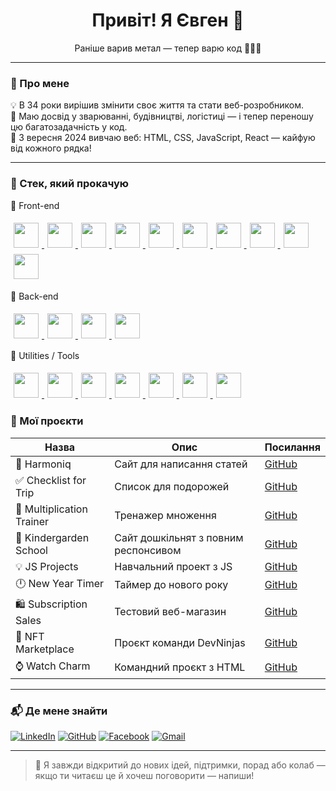 <h1 align="center">Привіт! Я Євген 👋</h1>
<p align="center">Раніше варив метал — тепер варю код 👨‍💻🔥</p>

---

### 🌟 Про мене

💡 В 34 роки вирішив змінити своє життя та стати веб-розробником.  
🔧 Маю досвід у зварюванні, будівництві, логістиці — і тепер переношу цю багатозадачність у код.  
🚀 З вересня 2024 вивчаю веб: HTML, CSS, JavaScript, React — кайфую від кожного рядка!  

---

### 🔧 Стек, який прокачую

🔹 Front-end
<p align="left"> <a href="https://developer.mozilla.org/docs/Web/HTML" target="_blank"> <img src="https://cdn.jsdelivr.net/gh/devicons/devicon/icons/html5/html5-original.svg" width="40" style="margin:5px;"/> </a> <a href="https://developer.mozilla.org/docs/Web/CSS" target="_blank"> <img src="https://cdn.jsdelivr.net/gh/devicons/devicon/icons/css3/css3-original.svg" width="40" style="margin:5px;"/> </a> <a href="https://developer.mozilla.org/docs/Web/JavaScript" target="_blank"> <img src="https://cdn.jsdelivr.net/gh/devicons/devicon/icons/javascript/javascript-original.svg" width="40" style="margin:5px;"/> </a> <a href="https://react.dev/" target="_blank"> <img src="https://cdn.jsdelivr.net/gh/devicons/devicon/icons/react/react-original.svg" width="40" style="margin:5px;"/> </a> <a href="https://www.typescriptlang.org/docs/" target="_blank"> <img src="https://cdn.jsdelivr.net/gh/devicons/devicon/icons/typescript/typescript-original.svg" width="40" style="margin:5px;"/> </a> <a href="https://reactrouter.com/" target="_blank"> <img src="https://www.svgrepo.com/show/354262/react-router.svg" width="40" style="margin:5px;"/> </a> <a href="https://docs.pmnd.rs/zustand/getting-started/introduction" target="_blank"> <img src="https://raw.githubusercontent.com/pmndrs/zustand/main/logo.png" width="40" style="margin:5px;"/> </a> <a href="https://formik.org/docs/overview" target="_blank"> <img src="https://assets.streamlinehq.com/image/private/w_30,h_30,ar_1/f_auto/v1/icons/logos/formik-85a2yhmglybs3xn4z16tye.png/formik-2ims2g155ffjutky2m8xq.png?_a=DATAg1XyZAA0" width="40" style="margin:5px;"/> </a> <a href="https://www.i18next.com/" target="_blank"> <img src="https://www.vectorlogo.zone/logos/i18next/i18next-icon.svg" width="40" style="margin:5px;"/> </a> <a href="https://tanstack.com/query/latest" target="_blank"> <img src="https://www.vectorlogo.zone/logos/tanstack/tanstack-icon.svg" width="40" style="margin:5px;"/> </a> </p>
🔹 Back-end
<p align="left"> <a href="https://nodejs.org/docs" target="_blank"> <img src="https://cdn.jsdelivr.net/gh/devicons/devicon/icons/nodejs/nodejs-original.svg" width="40" style="margin:5px;"/> </a> <a href="https://expressjs.com/" target="_blank"> <img src="https://cdn.simpleicons.org/express/000000/FFFFFF" width="40" style="margin:5px;"/> </a> <a href="https://www.mongodb.com/docs/" target="_blank"> <img src="https://cdn.jsdelivr.net/gh/devicons/devicon/icons/mongodb/mongodb-original.svg" width="40" style="margin:5px;"/> </a> <a href="https://mongoosejs.com/docs/guide.html" target="_blank"> <img src="https://techicons.dev/icons/mongoose.svg" width="40" style="margin:5px;"/> </a> </p>
🔹 Utilities / Tools
<p align="left"> <a href="https://code.visualstudio.com/" target="_blank"> <img src="https://cdn.jsdelivr.net/gh/devicons/devicon/icons/vscode/vscode-original.svg" width="40" style="margin:5px;"/> </a> <a href="https://docs.github.com/en/actions" target="_blank"> <img src="https://techicons.dev/icons/githubactions.svg" width="40" style="margin:5px;"/> </a> <a href="https://www.figma.com/" target="_blank"> <img src="https://cdn.jsdelivr.net/gh/devicons/devicon/icons/figma/figma-original.svg" width="40" style="margin:5px;"/> </a> <a href="https://eslint.org/docs/latest/" target="_blank"> <img src="https://cdn.jsdelivr.net/gh/devicons/devicon/icons/eslint/eslint-original.svg" width="40" style="margin:5px;"/> </a> <a href="https://prettier.io/docs/en/index.html" target="_blank"> <img src="https://prettier.io/icon.png" width="40" style="margin:5px;"/> </a> <a href="https://www.postman.com/" target="_blank"> <img src="https://www.vectorlogo.zone/logos/getpostman/getpostman-icon.svg" width="40" style="margin:5px;"/> </a> <a href="https://www.npmjs.com/" target="_blank"> <img src="https://cdn.jsdelivr.net/gh/devicons/devicon/icons/npm/npm-original-wordmark.svg" width="40" style="margin:5px;"/> </a> </p>


### 🧩 Мої проєкти

| Назва | Опис | Посилання |
|------|------|-----------|
| 📄 Harmoniq | Сайт для написання статей  | [GitHub](https://github.com/Jaelouss/project-harmoniq-front-end) |
| ✅ Checklist for Trip | Список для подорожей | [GitHub](https://github.com/Jaelouss/checklist-for-trip) |
| 🔢 Multiplication Trainer | Тренажер множення | [GitHub](https://github.com/Jaelouss/trainer-multiplication-table) |
| 🧸 Kindergarden School | Сайт дошкільнят з повним респонсивом | [GitHub](https://github.com/Jaelouss/school-project) |
| 💡 JS Projects | Навчальний проект з JS| [GitHub](https://github.com/Jaelouss/js-project) |
| 🕛 New Year Timer | Таймер до нового року | [GitHub](https://github.com/Jaelouss/New-Year-Timer) |
| 🛍️ Subscription Sales | Тестовий веб-магазин | [GitHub](https://github.com/Jaelouss/subscription-sales) |
| 🧠 NFT Marketplace | Проєкт команди DevNinjas | [GitHub](https://github.com/Jaelouss/NFT-marketplace-DevNinjas) |
| ⌚ Watch Charm | Командний проєкт з HTML | [GitHub](https://github.com/Jaelouss/team-project-watch-charm) |

---

### 📬 Де мене знайти

[![LinkedIn](https://img.shields.io/badge/-LinkedIn-blue?style=flat-square&logo=linkedin&logoColor=white)](https://www.linkedin.com/in/eugen-alekseev/)
[![GitHub](https://img.shields.io/badge/-GitHub-181717?style=flat-square&logo=github&logoColor=white)](https://github.com/Jaelouss)
[![Facebook](https://img.shields.io/badge/-Facebook-1877F2?style=flat-square&logo=facebook&logoColor=white)](https://www.facebook.com/profile.php?id=100001152660992)
[![Gmail](https://img.shields.io/badge/-devilsbrother1@gmail.com-D14836?style=flat-square&logo=gmail&logoColor=white)](mailto:devilsbrother1@gmail.com)

---

> 🧠 Я завжди відкритий до нових ідей, підтримки, порад або колаб — якщо ти читаєш це й хочеш поговорити — напиши!
